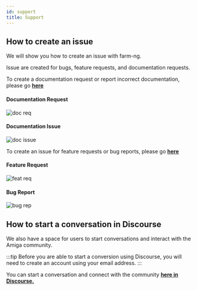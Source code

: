 ```yaml
---
id: support
title: Support
---
```


## How to create an issue

We will show you how to create an issue with farm-ng.

Issue are created for bugs, feature requests, and documentation requests.

To create a documentation request or report incorrect documentation, please go [**here**](https://github.com/farm-ng/amiga-dev-kit/issues/new/choose)

#### Documentation Request
![doc req](https://user-images.githubusercontent.com/64480560/209391577-688b70ea-edae-4780-8c52-d5aa5c6854ff.gif)

#### Documentation Issue
![doc issue](https://user-images.githubusercontent.com/64480560/209391689-090f4ce7-fad2-4359-ac71-c0efb36dc0e6.gif)


To create an issue for feature requests or bug reports, please go [**here**](https://github.com/farm-ng/farm-ng-amiga/issues/new/choose)

#### Feature Request
![feat req](https://user-images.githubusercontent.com/64480560/209391730-520c5386-b8d1-4931-976c-a2f868c09292.gif)


#### Bug Report

![bug rep](https://user-images.githubusercontent.com/64480560/209391722-f1bd0228-0711-4914-b999-5e4a833fe4db.gif)

## How to start a conversation in Discourse
We also have a space for users to start conversations and interact with the Amiga community.

:::tip
Before you are able to start a conversion using Discourse, you will need to create an account using your email address.
:::

You can start a conversation and connect with the community [**here in Discourse.**](https://discourse.farm-ng.com/)
